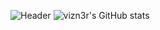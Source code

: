 ![Header](https://i.pinimg.com/originals/eb/6c/8a/eb6c8af42f0603c074d88b4615f9b859.jpg)
![vizn3r's GitHub stats](https://github-readme-stats.vercel.app/api?username=vizn3r&show_icons=true&theme=radical)
